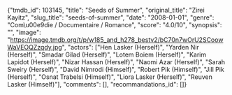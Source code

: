 {"tmdb_id": 103145, "title": "Seeds of Summer", "original_title": "Zirei Kayitz", "slug_title": "seeds-of-summer", "date": "2008-01-01", "genre": "Com\u00e9die / Documentaire / Romance", "score": "4.0/10", "synopsis": "", "image": "https://image.tmdb.org/t/p/w185_and_h278_bestv2/bC70n7wOrU2SCoowWaVEOQZzqdy.jpg", "actors": ["Hen Lasker (Herself)", "Yarden Nir (Herself)", "Smadar Gilad (Herself)", "Lotem Boiem (Herself)", "Karim Lapidot (Herself)", "Nizar Hassan (Herself)", "Naomi Azar (Herself)", "Sarah Sweiry (Herself)", "David Nimrodi (Himself)", "Robert Pik (Himself)", "Jill Pik (Herself)", "Osnat Trabelsi (Himself)", "Liora Lasker (Herself)", "Reuven Lasker (Himself)"], "comments": [], "recommandations_id": []}